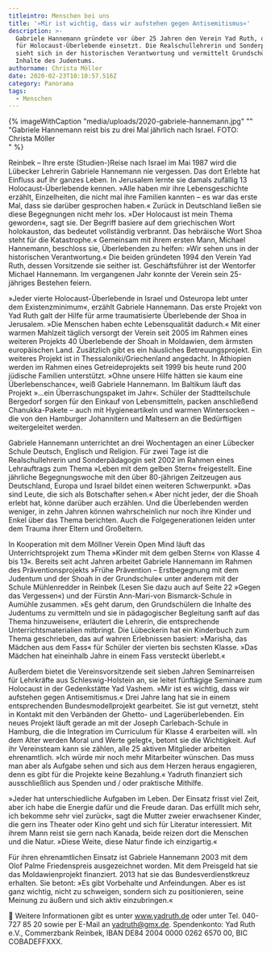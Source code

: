 ```yaml
---
titleintro: Menschen bei uns
title: '»Mir ist wichtig, dass wir aufstehen gegen Antisemitismus«'
description: >-
  Gabriele Hannemann gründete vor über 25 Jahren den Verein Yad Ruth, der sich
  für Holocaust-Überlebende einsetzt. Die Realschullehrerin und Sonderpädagogin
  sieht sich in der historischen Verantwortung und vermittelt Grundschülern die
  Inhalte des Judentums.
authorname: Christa Möller
date: 2020-02-23T10:10:57.516Z
category: Panorama
tags:
  - Menschen
---
```

{% imageWithCaption "media/uploads/2020-gabriele-hannemann.jpg" "" "Gabriele Hannemann reist bis zu drei Mal jährlich nach Israel. FOTO: Christa Möller     " %}


Reinbek – Ihre erste (Studien-)Reise nach Israel im Mai 1987 wird die Lübecker Lehrerin Gabriele Hannemann nie vergessen. Das dort Erlebte hat Einfluss auf ihr ganzes Leben. In Jerusalem lernte sie damals zufällig 13 Holocaust-Überlebende kennen. »Alle haben mir ihre Lebensgeschichte erzählt, Einzelheiten, die nicht mal ihre Familien kannten – es war das erste Mal, dass sie darüber gesprochen haben.« Zurück in Deutschland ließen sie diese Begegnungen nicht mehr los. »Der Holocaust ist mein Thema geworden«, sagt sie. Der Begriff basiere auf dem griechischen Wort holokauston, das bedeutet vollständig verbrannt. Das hebräische Wort Shoa steht für die Katastrophe.« Gemeinsam mit ihrem ersten Mann, Michael Hannemann, beschloss sie, Überlebenden zu helfen: »Wir sehen uns in der historischen Verantwortung.« Die beiden gründeten 1994 den Verein Yad Ruth, dessen Vorsitzende sie seither ist. Geschäftsführer ist der Wentorfer Michael Hannemann. Im vergangenen Jahr konnte der Verein sein 25-jähriges Bestehen feiern. 

»Jeder vierte Holocaust-Überlebende in Israel und Osteuropa lebt unter dem Existenzminimum«, erzählt Gabriele Hannemann. Das erste Projekt von Yad Ruth galt der Hilfe für arme traumatisierte Überlebende der Shoa in Jerusalem. »Die Menschen haben echte Lebensqualität dadurch.« Mit einer warmen Mahlzeit täglich versorgt der Verein seit 2005 im Rahmen eines weiteren Projekts 40 Überlebende der Shoah in Moldawien, dem ärmsten europäischen Land. Zusätzlich gibt es ein häusliches Betreuungsprojekt. Ein weiteres Projekt ist in Thessaloniki/Griechenland angedacht. In Äthiopien werden im Rahmen eines Getreideprojekts seit 1999 bis heute rund 200 jüdische Familien unterstützt. »Ohne unsere Hilfe hätten sie kaum eine Überlebenschance«, weiß Gabriele Hannemann. Im Baltikum läuft das Projekt »…ein Überraschungspaket im Jahr«. Schüler der Stadtteilschule Bergedorf sorgen für den Einkauf von Lebensmitteln, packen anschließend Chanukka-Pakete – auch mit Hygieneartikeln und warmen Wintersocken – die von den Hamburger Johannitern und Maltesern an die Bedürftigen weitergeleitet werden. 

Gabriele Hannemann unterrichtet an drei Wochentagen an einer Lübecker Schule Deutsch, Englisch und Religion. Für zwei Tage ist die Realschullehrerin und Sonderpädagogin seit 2002 im Rahmen eines Lehrauftrags zum Thema »Leben mit dem gelben Stern« freigestellt. Eine jährliche Begegnungswoche mit den über 80-jährigen Zeitzeugen aus Deutschland, Europa und Israel bildet einen weiteren Schwerpunkt. »Das sind Leute, die sich als Botschafter sehen.« Aber nicht jeder, der die Shoah erlebt hat, könne darüber auch erzählen. Und die Überlebenden werden weniger, in zehn Jahren können wahrscheinlich nur noch ihre Kinder und Enkel über das Thema berichten. Auch die Folgegenerationen leiden unter dem Trauma ihrer Eltern und Großeltern. 

In Kooperation mit dem Möllner Verein Open Mind läuft das Unterrichtsprojekt zum Thema »Kinder mit dem gelben Stern« von Klasse 4 bis 13«. Bereits seit acht Jahren arbeitet Gabriele Hannemann im Rahmen des Präventionsprojekts »Frühe Prävention – Erstbegegnung mit dem Judentum und der Shoah in der Grundschule« unter anderem mit der Schule Mühlenredder in Reinbek (Lesen Sie dazu auch auf Seite 22 »Gegen das Vergessen«) und der Fürstin Ann-Mari-von Bismarck-Schule in Aumühle zusammen. »Es geht darum, den Grundschülern die Inhalte des Judentums zu vermitteln und sie in pädagogischer Begleitung sanft auf das Thema hinzuweisen«, erläutert die Lehrerin, die entsprechende Unterrichtsmaterialien mitbringt. Die Lübeckerin hat ein Kinderbuch zum Thema geschrieben, das auf wahren Erlebnissen basiert: »Marisha, das Mädchen aus dem Fass« für Schüler der vierten bis sechsten Klasse. »Das Mädchen hat eineinhalb Jahre in einem Fass versteckt überlebt.« 

Außerdem bietet die Vereinsvorsitzende seit sieben Jahren Seminarreisen für Lehrkräfte aus Schleswig-Holstein an, sie leitet fünftägige Seminare zum Holocaust in der Gedenkstätte Yad Vashem. »Mir ist es wichtig, dass wir aufstehen gegen Antisemitismus.« Drei Jahre lang hat sie in einem entsprechenden Bundesmodellprojekt gearbeitet. Sie ist gut vernetzt, steht in Kontakt mit den Verbänden der Ghetto- und Lagerüberlebenden. Ein neues Projekt läuft gerade an mit der Joseph Carlebach-Schule in Hamburg, die die Integration im Curriculum für Klasse 4 erarbeiten will. »In dem Alter werden Moral und Werte gelegt«, betont sie die Wichtigkeit. Auf ihr Vereinsteam kann sie zählen, alle 25 aktiven Mitglieder arbeiten ehrenamtlich. »Ich würde mir noch mehr Mitarbeiter wünschen. Das muss man aber als Aufgabe sehen und sich aus dem Herzen heraus engagieren, denn es gibt für die Projekte keine Bezahlung.« Yadruth finanziert sich ausschließlich aus Spenden und / oder praktische Mithilfe. 

»Jeder hat unterschiedliche Aufgaben im Leben. Der Einsatz frisst viel Zeit, aber ich habe die Energie dafür und die Freude daran. Das erfüllt mich sehr, ich bekomme sehr viel zurück«, sagt die Mutter zweier erwachsener Kinder, die gern ins Theater oder Kino geht und sich für Literatur interessiert. Mit ihrem Mann reist sie gern nach Kanada, beide reizen dort die Menschen und die Natur. »Diese Weite, diese Natur finde ich einzigartig.« 

Für ihren ehrenamtlichen Einsatz ist Gabriele Hannemann 2003 mit dem Olof Palme Friedenspreis ausgezeichnet worden. Mit dem Preisgeld hat sie das Moldawienprojekt finanziert. 2013 hat sie das Bundesverdienstkreuz erhalten. Sie betont: »Es gibt Vorbehalte und Anfeindungen. Aber es ist ganz wichtig, nicht zu schweigen, sondern sich zu positionieren, seine Meinung zu äußern und sich aktiv einzubringen.«

Weitere Informationen gibt es unter www.yadruth.de oder unter Tel. 040-727 85 20 sowie per E-Mail an yadruth@gmx.de. Spendenkonto: Yad Ruth e.V., Commerzbank Reinbek, IBAN DE84 2004 0000 0262 6570 00, BIC COBADEFFXXX.
